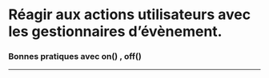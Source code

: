
# Réagir aux actions utilisateurs avec les gestionnaires d’évènement.

### Bonnes pratiques avec on() , off()

<!-- 05/05 Vidéo (screencast) -->

----

